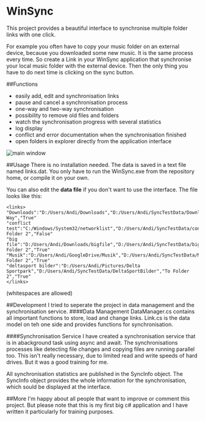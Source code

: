 # WinSync
This project provides a beautiful interface to synchronise multiple folder links with one click.

For example you often have to copy your music folder on an external device, because you downloaded some new music.
It is the same process every time. So create a Link in your WinSync application that synchronise your local music folder with the external device. Then the only thing you have to do next time is clicking on the sync button.

##Functions
- easily add, edit and synchronisation links
- pause and cancel a synchronisation process
- one-way and two-way synchronisation
- possibility to remove old files and folders
- watch the synchronisation progress with several statistics
- log display
- conflict and error documentation when the synchronisation finished
- open folders in explorer directly from the application interface

![main window](https://raw.github.com/andi1501/WinSync/master/screenshots/mainWindow.png)

##Usage
There is no installation needed.
The data is saved in a text file named links.dat.
You only have to run the WinSync.exe from the repository home, or compile it on your own.

You can also edit the **data file** if you don't want to use the interface.
The file looks like this:

```
<links>
"Downloads":"D:/Users/Andi/Downloads","D:/Users/Andi/SyncTestData/Downloads","Two Way","True"
"conflict test":"C:/Windows/System32/networklist","D:/Users/Andi/SyncTestData/conflictTest","To Folder 2","False"
"big file":"D:/Users/Andi/Downloads/bigfile","D:/Users/Andi/SyncTestData/bigfile","To Folder 2","True"
"Musik":"D:/Users/Andi/GoogleDrive/Musik","D:/Users/Andi/SyncTestData/Musik","To Folder 2","True"
"deltasport bilder":"D:/Users/Andi/Pictures/Delta Sportpark","D:/Users/Andi/SyncTestData/DeltaSportBilder","To Folder 2","True"
</links>
```
(whitespaces are allowed)

##Development
I tried to seperate the project in data management and the synchronisation service.
####Data Management
DataManager.cs contains all important functions to store, load and change links.
Link.cs is the data model on teh one side and provides functions for synchronisation.

####Synchronisation Service
I have created a synchronisation service that is in abackground task using async and await.
The synchronisations processes like detecting file changes and copying files are running parallel too.
This isn't really necessary, due to limited read and write speeds of hard drives. But it was a good training for me.

All synchronisation statistics are published in the SyncInfo object. The SyncInfo object provides the whole information for the synchronisation, which sould be displayed at the interface.

##More
I'm happy about all people that want to improve or comment this project.
But please note that this is my first big c# application and I have written it particularly for training purposes.
